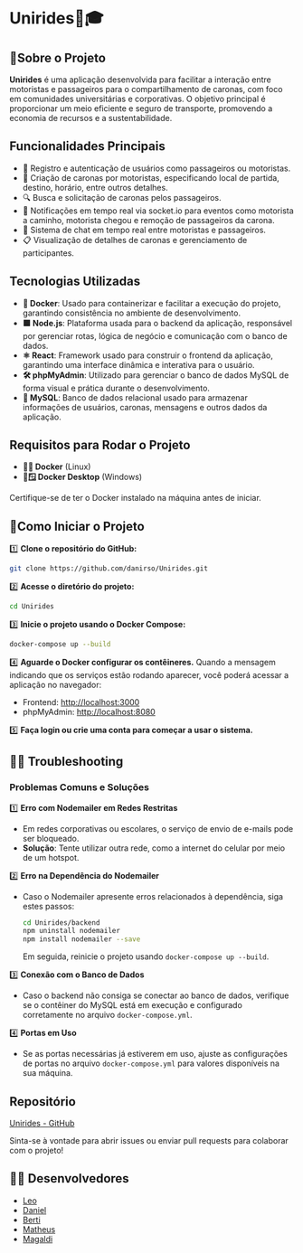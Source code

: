 # Unirides🚗🎓

## 🤔Sobre o Projeto

**Unirides** é uma aplicação desenvolvida para facilitar a interação entre motoristas e passageiros para o compartilhamento de caronas, com foco em comunidades universitárias e corporativas. O objetivo principal é proporcionar um meio eficiente e seguro de transporte, promovendo a economia de recursos e a sustentabilidade.

## Funcionalidades Principais
- 🚗 Registro e autenticação de usuários como passageiros ou motoristas.
- 📝 Criação de caronas por motoristas, especificando local de partida, destino, horário, entre outros detalhes.
- 🔍 Busca e solicitação de caronas pelos passageiros.
- 📣 Notificações em tempo real via socket.io para eventos como motorista a caminho, motorista chegou e remoção de passageiros da carona.
- 💬 Sistema de chat em tempo real entre motoristas e passageiros.
- 📋 Visualização de detalhes de caronas e gerenciamento de participantes.

## Tecnologias Utilizadas

- **🐳 Docker**: Usado para containerizar e facilitar a execução do projeto, garantindo consistência no ambiente de desenvolvimento.
- **🟩 Node.js**: Plataforma usada para o backend da aplicação, responsável por gerenciar rotas, lógica de negócio e comunicação com o banco de dados.
- **⚛️ React**: Framework usado para construir o frontend da aplicação, garantindo uma interface dinâmica e interativa para o usuário.
- **🛠️ phpMyAdmin**: Utilizado para gerenciar o banco de dados MySQL de forma visual e prática durante o desenvolvimento.
- **💾 MySQL**: Banco de dados relacional usado para armazenar informações de usuários, caronas, mensagens e outros dados da aplicação.

## Requisitos para Rodar o Projeto
- **🐋🐧 Docker** (Linux)
- **🐋🪟 Docker Desktop** (Windows)

Certifique-se de ter o Docker instalado na máquina antes de iniciar.

## 🚀Como Iniciar o Projeto

1️⃣ **Clone o repositório do GitHub:**
   ```bash
   git clone https://github.com/danirso/Unirides.git
   ```

2️⃣ **Acesse o diretório do projeto:**
   ```bash
   cd Unirides
   ```

3️⃣ **Inicie o projeto usando o Docker Compose:**
   ```bash
   docker-compose up --build
   ```

4️⃣ **Aguarde o Docker configurar os contêineres.** Quando a mensagem indicando que os serviços estão rodando aparecer, você poderá acessar a aplicação no navegador:
   - Frontend: [http://localhost:3000](http://localhost:3000)
   - phpMyAdmin: [http://localhost:8080](http://localhost:8080)

5️⃣ **Faça login ou crie uma conta para começar a usar o sistema.**

## 😵‍💫 Troubleshooting

### Problemas Comuns e Soluções

1️⃣ **Erro com Nodemailer em Redes Restritas**
   - Em redes corporativas ou escolares, o serviço de envio de e-mails pode ser bloqueado.
   - **Solução**: Tente utilizar outra rede, como a internet do celular por meio de um hotspot.

2️⃣ **Erro na Dependência do Nodemailer**
   - Caso o Nodemailer apresente erros relacionados à dependência, siga estes passos:
     ```bash
     cd Unirides/backend
     npm uninstall nodemailer
     npm install nodemailer --save
     ```
     Em seguida, reinicie o projeto usando `docker-compose up --build`.

3️⃣ **Conexão com o Banco de Dados**
   - Caso o backend não consiga se conectar ao banco de dados, verifique se o contêiner do MySQL está em execução e configurado corretamente no arquivo `docker-compose.yml`.

4️⃣ **Portas em Uso**
   - Se as portas necessárias já estiverem em uso, ajuste as configurações de portas no arquivo `docker-compose.yml` para valores disponíveis na sua máquina.

## Repositório

[Unirides - GitHub](https://github.com/danirso/Unirides)

Sinta-se à vontade para abrir issues ou enviar pull requests para colaborar com o projeto!

## 👨‍💻 Desenvolvedores

- [Leo](https://github.com/LevvonDev)
- [Daniel](https://github.com/danirso)
- [Berti](https://github.com/Bertidev)
- [Matheus](https://github.com/mttue7)
- [Magaldi](https://github.com/Magaldi2)